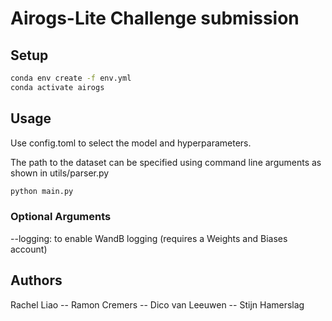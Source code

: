 # Airogs-Lite Challenge submission
## Setup
``` bash
conda env create -f env.yml
conda activate airogs
```

## Usage
Use config.toml to select the model and hyperparameters.

The path to the dataset can be specified using command line arguments as shown in utils/parser.py
``` bash
python main.py
```
### Optional Arguments
--logging: to enable WandB logging (requires a Weights and Biases account)


## Authors
Rachel Liao -- Ramon Cremers -- Dico van Leeuwen -- Stijn Hamerslag
